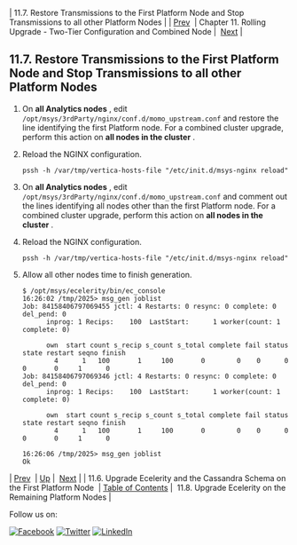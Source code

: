 | 11.7. Restore Transmissions to the First Platform Node and Stop Transmissions to all other Platform Nodes |
| [Prev](upgrade.two_tier.preparation.ecelerity_rolling.php)  | Chapter 11. Rolling Upgrade - Two-Tier Configuration and Combined Node |  [Next](upgrade.two_tier.preparation.upgrade_ecelerity_rolling.php) |

## 11.7. Restore Transmissions to the First Platform Node and Stop Transmissions to all other Platform Nodes

1.  On **all Analytics nodes** , edit `/opt/msys/3rdParty/nginx/conf.d/momo_upstream.conf` and restore the line identifying the first Platform node. For a combined cluster upgrade, perform this action on **all nodes in the cluster** .

2.  Reload the NGINX configuration.

    `pssh -h /var/tmp/vertica-hosts-file "/etc/init.d/msys-nginx reload"`
3.  On **all Analytics nodes** , edit `/opt/msys/3rdParty/nginx/conf.d/momo_upstream.conf` and comment out the lines identifying all nodes other than the first Platform node. For a combined cluster upgrade, perform this action on **all nodes in the cluster** .

4.  Reload the NGINX configuration.

    `pssh -h /var/tmp/vertica-hosts-file "/etc/init.d/msys-nginx reload"`
5.  Allow all other nodes time to finish generation.

    ```
    $ /opt/msys/ecelerity/bin/ec_console
    16:26:02 /tmp/2025> msg_gen joblist   
    Job: 84158406797069455 jctl: 4 Restarts: 0 resync: 0 complete: 0 del_pend: 0
          inprog: 1 Recips:    100  LastStart:      1 worker(count: 1 complete: 0)

          own  start count s_recip s_count s_total complete fail status state restart seqno finish
            4      1   100       1     100       0        0    0      0     0       0     1      0
    Job: 84158406797069346 jctl: 4 Restarts: 0 resync: 0 complete: 0 del_pend: 0
          inprog: 1 Recips:    100  LastStart:      1 worker(count: 1 complete: 0)

          own  start count s_recip s_count s_total complete fail status state restart seqno finish
            4      1   100       1     100       0        0    0      0     0       0     1      0

    16:26:06 /tmp/2025> msg_gen joblist                                                                                          
    Ok
    ```

| [Prev](upgrade.two_tier.preparation.ecelerity_rolling.php)  | [Up](upgrade.two_tier_configuration_rolling.php) |  [Next](upgrade.two_tier.preparation.upgrade_ecelerity_rolling.php) |
| 11.6. Upgrade Ecelerity and the Cassandra Schema on the First Platform Node  | [Table of Contents](index.php) |  11.8. Upgrade Ecelerity on the Remaining Platform Nodes |

Follow us on:

[![Facebook](https://support.messagesystems.com/images/icon-facebook.png)](http://www.facebook.com/messagesystems) [![Twitter](https://support.messagesystems.com/images/icon-twitter.png)](http://twitter.com/#!/MessageSystems) [![LinkedIn](https://support.messagesystems.com/images/icon-linkedin.png)](http://www.linkedin.com/company/message-systems)